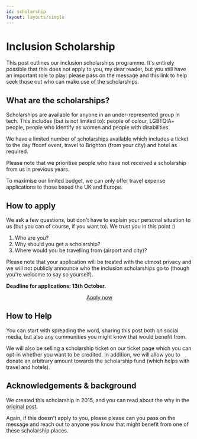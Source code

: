 ```yaml
---
id: scholarship
layout: layouts/simple
---
```


# Inclusion Scholarship

This post outlines our inclusion scholarships programme. It's entirely possible that this does not apply to you, my dear reader, but you still have an important role to play: please pass on the message and this link to help seek those out who can make use of the scholarships.

## What are the scholarships?

Scholarships are available for anyone in an under-represented group in tech. This includes (but is not limited to): people of colour, LGBTQIA+ people, people who identify as women and people with disabilities.

We have a limited number of scholarships available which includes a ticket to the day ffconf event, travel to Brighton (from your city) and hotel as required.

Please note that we prioritise people who have not received a scholarship from us in previous years.

To maximise our limited budget, we can only offer travel expense applications to those based the UK and Europe.

## How to apply

We ask a few questions, but don't have to explain your personal situation to us (but you can of course, if you want to). We trust you in this point :)

1. Who are you?
2. Why should you get a scholarship?
3. Where would you be travelling from (airport and city)?

Please note that your application will be treated with the utmost privacy and we will not publicly announce who the inclusion scholarships go to (though you're welcome to say so yourself).

**Deadline for applications: 13th October.**

<center>
<a class="pill-button" href="https://ffconf.org/scholarship-apply" target="_blank" rel="noopener">Apply now</a>
</center>

## How to Help

You can start with spreading the word, sharing this post both on social media, but also any communities you might know that would benefit from.

We will also be selling a scholarship ticket on our ticket page which you can opt-in whether you want to be credited. In addition, we will allow you to donate an arbitrary amount towards the scholarship fund (which helps with travel and hotels).

## Acknowledgements & background

We created this scholarship in 2015, and you can read about the why in the <a href="https://remysharp.com/2015/08/28/diversity-scholarships#why" target="_blank" rel="noopener">original post</a>.

Again, if this doesn't apply to you, please please can you pass on the message and reach out to anyone you know that might benefit from one of these scholarship places.
